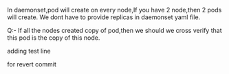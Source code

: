 In daemonset,pod will create on every node,If you have 2 node,then 2 pods will create.
We dont have to provide replicas in daemonset yaml file.

Q:- If all the nodes created copy of pod,then we should we cross verify that this pod is the copy of this node.

adding test line

for revert commit